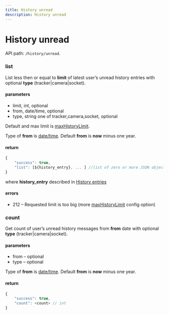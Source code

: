```yaml
---
title: History unread
description: History unread
---
```


# History unread

API path: `/history/unread`.

### list

List less then or equal to **limit** of latest user’s unread history entries with optional **type** (tracker|camera|socket).

#### parameters

*   limit, int, optional
*   from, date/time, optional
*   type, string one of tracker,camera,socket, optional

Default and max limit is [maxHistoryLimit](../../../getting-started.md#constants).

Type of **from** is [date/time](../../../getting-started.md#data-types). Default **from** is **now** minus one year.

#### return

```js
{
    "success": true,
    "list": [${history_entry}, ... ] //list of zero or more JSON objects
}
```

where **history_entry** described in [History entries](index.md#history-entries)

#### errors

*   212 – Requested limit is too big (more [maxHistoryLimit](../../../getting-started.md#constants) config option)


### count

Get count of user’s unread history messages from **from** date with optional **type** (tracker|camera|socket).

#### parameters

*   from – optional
*   type – optional

Type of **from** is [date/time](../../../getting-started.md#data-types). Default **from** is **now** minus one year.

#### return

```js
{
    "success": true,
    "count": <count> // int
}
```